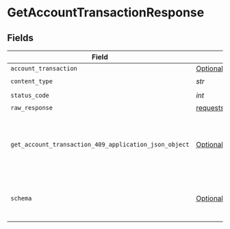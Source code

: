 # GetAccountTransactionResponse


## Fields

| Field                                                                                                                   | Type                                                                                                                    | Required                                                                                                                | Description                                                                                                             |
| ----------------------------------------------------------------------------------------------------------------------- | ----------------------------------------------------------------------------------------------------------------------- | ----------------------------------------------------------------------------------------------------------------------- | ----------------------------------------------------------------------------------------------------------------------- |
| `account_transaction`                                                                                                   | [Optional[shared.AccountTransaction]](../../models/shared/accounttransaction.md)                                        | :heavy_minus_sign:                                                                                                      | Success                                                                                                                 |
| `content_type`                                                                                                          | *str*                                                                                                                   | :heavy_check_mark:                                                                                                      | N/A                                                                                                                     |
| `status_code`                                                                                                           | *int*                                                                                                                   | :heavy_check_mark:                                                                                                      | N/A                                                                                                                     |
| `raw_response`                                                                                                          | [requests.Response](https://requests.readthedocs.io/en/latest/api/#requests.Response)                                   | :heavy_minus_sign:                                                                                                      | N/A                                                                                                                     |
| `get_account_transaction_409_application_json_object`                                                                   | [Optional[GetAccountTransaction409ApplicationJSON]](../../models/operations/getaccounttransaction409applicationjson.md) | :heavy_minus_sign:                                                                                                      | The data type's dataset has not been requested or is still syncing.                                                     |
| `schema`                                                                                                                | [Optional[shared.Schema]](../../models/shared/schema.md)                                                                | :heavy_minus_sign:                                                                                                      | Your API request was not properly authorized.                                                                           |
